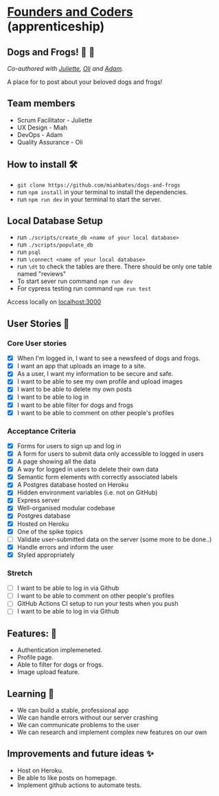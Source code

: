 # [Founders and Coders](https://www.foundersandcoders.com/) (apprenticeship) 

## Dogs and Frogs! 🐶 🐸

*Co-authored with  [Juliette](https://github.com/julietteorpen), [Oli](https://github.com/duckRabbitPy) and [Adam](https://github.com/adam8-9).*

A place for to post about your beloved dogs and frogs!

## Team members
* Scrum Facilitator - Juliette
* UX Design - Miah
* DevOps - Adam
* Quality Assurance - Oli

## How to install 🛠️
* `git clone https://github.com/miahbates/dogs-and-frogs`
* run `npm install` in your terminal to install the dependencies.
* run `npm run dev` in your terminal to start the server.

## Local Database Setup
* run `./scripts/create_db <name of your local database>`
* run `./scripts/populate_db`
* run `psql`
* run `\connect <name of your local database>`
* run `\dt` to check the tables are there. There should be only one table named "reviews"
* To start sever run command `npm run dev`
* For cypress testing run command `npm run test`

Access locally on [localhost:3000](http://localhost:3000/)

## User Stories :busts_in_silhouette:
### Core User stories
- [x] When I'm logged in, I want to see a newsfeed of dogs and frogs.
- [x] I want an app that uploads an image to a site.
- [x] As a user, I want my information to be secure and safe.
- [x] I want to be able to see my own profile and upload images
- [x] I want to be able to delete my own posts
- [x] I want to be able to log in
- [x] I want to be able filter for dogs and frogs
- [x] I want to be able to comment on other people's profiles 
### Acceptance Criteria
- [x] Forms for users to sign up and log in
- [x] A form for users to submit data only accessible to logged in users
- [x] A page showing all the data
- [x] A way for logged in users to delete their own data
- [x] Semantic form elements with correctly associated labels
- [x] A Postgres database hosted on Heroku
- [x] Hidden environment variables (i.e. not on GitHub)
- [x] Express server
- [x] Well-organised modular codebase
- [x] Postgres database
- [x] Hosted on Heroku
- [x] One of the spike topics
- [ ] Validate user-submitted data on the server (some more to be done..)
- [x] Handle errors and inform the user
- [x] Styled appropriately
### Stretch
- [ ] I want to be able to log in via Github 
- [ ] I want to be able to comment on other people's profiles 
- [ ] GitHub Actions CI setup to run your tests when you push
- [ ] I want to be able to log in via Github

## Features: 🌟
* Authentication implemeneted. 
* Profile page. 
* Able to filter for dogs or frogs.
* Image upload feature.

## Learning 🌱
* We can build a stable, professional app
* We can handle errors without our server crashing
* We can communicate problems to the user
* We can research and implement complex new features on our own

## Improvements and future ideas ✨
* Host on Heroku.
* Be able to like posts on homepage.
* Implement github actions to automate tests.










